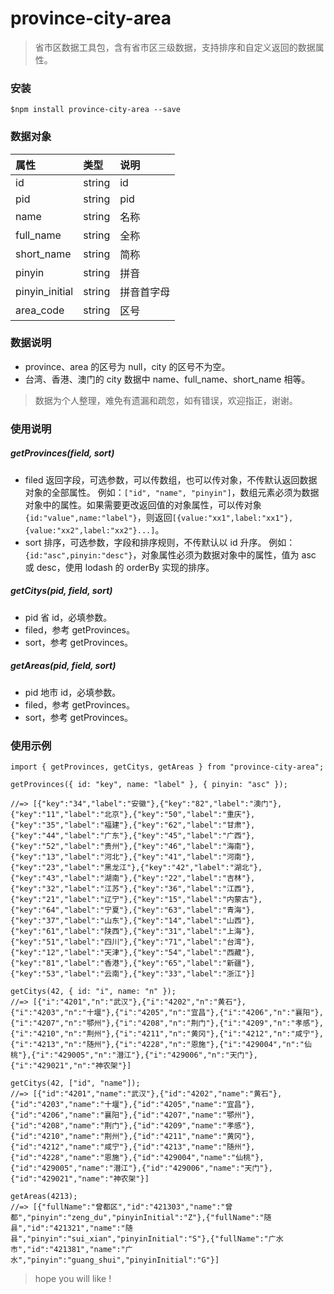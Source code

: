 # province-city-area

> 省市区数据工具包，含有省市区三级数据，支持排序和自定义返回的数据属性。

### 安装

```
$npm install province-city-area --save
```

### 数据对象

| 属性           | 类型   | 说明       |
| :------------- | :----- | :--------- |
| id             | string | id         |
| pid            | string | pid        |
| name           | string | 名称       |
| full_name      | string | 全称       |
| short_name     | string | 简称       |
| pinyin         | string | 拼音       |
| pinyin_initial | string | 拼音首字母 |
| area_code      | string | 区号       |

### 数据说明

- province、area 的区号为 null，city 的区号不为空。
- 台湾、香港、澳门的 city 数据中 name、full_name、short_name 相等。

> 数据为个人整理，难免有遗漏和疏忽，如有错误，欢迎指正，谢谢。

### 使用说明

##### getProvinces(field, sort)

- filed 返回字段，可选参数，可以传数组，也可以传对象，不传默认返回数据对象的全部属性。
  例如：`["id", "name", "pinyin"]`，数组元素必须为数据对象中的属性。如果需要更改返回值的对象属性，可以传对象`{id:"value",name:"label"}`，则返回`[{value:"xx1",label:"xx1"},{value:"xx2",label:"xx2"}...]`。
- sort 排序，可选参数，字段和排序规则，不传默认以 id 升序。
  例如：`{id:"asc",pinyin:"desc"}`，对象属性必须为数据对象中的属性，值为 asc 或 desc，使用 lodash 的 orderBy 实现的排序。

##### getCitys(pid, field, sort)

- pid 省 id，必填参数。
- filed，参考 getProvinces。
- sort，参考 getProvinces。

##### getAreas(pid, field, sort)

- pid 地市 id，必填参数。
- filed，参考 getProvinces。
- sort，参考 getProvinces。

### 使用示例

```
import { getProvinces, getCitys, getAreas } from "province-city-area";

getProvinces({ id: "key", name: "label" }, { pinyin: "asc" });

//=> [{"key":"34","label":"安徽"},{"key":"82","label":"澳门"},{"key":"11","label":"北京"},{"key":"50","label":"重庆"},{"key":"35","label":"福建"},{"key":"62","label":"甘肃"},{"key":"44","label":"广东"},{"key":"45","label":"广西"},{"key":"52","label":"贵州"},{"key":"46","label":"海南"},{"key":"13","label":"河北"},{"key":"41","label":"河南"},{"key":"23","label":"黑龙江"},{"key":"42","label":"湖北"},{"key":"43","label":"湖南"},{"key":"22","label":"吉林"},{"key":"32","label":"江苏"},{"key":"36","label":"江西"},{"key":"21","label":"辽宁"},{"key":"15","label":"内蒙古"},{"key":"64","label":"宁夏"},{"key":"63","label":"青海"},{"key":"37","label":"山东"},{"key":"14","label":"山西"},{"key":"61","label":"陕西"},{"key":"31","label":"上海"},{"key":"51","label":"四川"},{"key":"71","label":"台湾"},{"key":"12","label":"天津"},{"key":"54","label":"西藏"},{"key":"81","label":"香港"},{"key":"65","label":"新疆"},{"key":"53","label":"云南"},{"key":"33","label":"浙江"}]

getCitys(42, { id: "i", name: "n" });
//=> [{"i":"4201","n":"武汉"},{"i":"4202","n":"黄石"},{"i":"4203","n":"十堰"},{"i":"4205","n":"宜昌"},{"i":"4206","n":"襄阳"},{"i":"4207","n":"鄂州"},{"i":"4208","n":"荆门"},{"i":"4209","n":"孝感"},{"i":"4210","n":"荆州"},{"i":"4211","n":"黄冈"},{"i":"4212","n":"咸宁"},{"i":"4213","n":"随州"},{"i":"4228","n":"恩施"},{"i":"429004","n":"仙桃"},{"i":"429005","n":"潜江"},{"i":"429006","n":"天门"},{"i":"429021","n":"神农架"}]

getCitys(42, ["id", "name"]);
//=> [{"id":"4201","name":"武汉"},{"id":"4202","name":"黄石"},{"id":"4203","name":"十堰"},{"id":"4205","name":"宜昌"},{"id":"4206","name":"襄阳"},{"id":"4207","name":"鄂州"},{"id":"4208","name":"荆门"},{"id":"4209","name":"孝感"},{"id":"4210","name":"荆州"},{"id":"4211","name":"黄冈"},{"id":"4212","name":"咸宁"},{"id":"4213","name":"随州"},{"id":"4228","name":"恩施"},{"id":"429004","name":"仙桃"},{"id":"429005","name":"潜江"},{"id":"429006","name":"天门"},{"id":"429021","name":"神农架"}]

getAreas(4213);
//=> [{"fullName":"曾都区","id":"421303","name":"曾都","pinyin":"zeng_du","pinyinInitial":"Z"},{"fullName":"随县","id":"421321","name":"随县","pinyin":"sui_xian","pinyinInitial":"S"},{"fullName":"广水市","id":"421381","name":"广水","pinyin":"guang_shui","pinyinInitial":"G"}]
```

> hope you will like !
